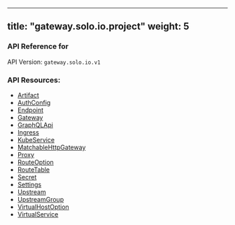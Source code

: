 
---
title: "gateway.solo.io.project"
weight: 5
---

<!-- Code generated by solo-kit. DO NOT EDIT. -->



### API Reference for 

API Version: `gateway.solo.io.v1`



### API Resources:
- [Artifact](../github.com/solo-io/gloo/projects/gloo/api/v1/artifact.proto.sk#artifact)
- [AuthConfig](../github.com/solo-io/gloo/projects/gloo/api/v1/enterprise/options/extauth/v1/extauth.proto.sk#authconfig)
- [Endpoint](../github.com/solo-io/gloo/projects/gloo/api/v1/endpoint.proto.sk#endpoint)
- [Gateway](../github.com/solo-io/gloo/projects/gateway/api/v1/gateway.proto.sk#gateway)
- [GraphQLApi](../github.com/solo-io/gloo/projects/gloo/api/v1/enterprise/options/graphql/v1beta1/graphql.proto.sk#graphqlapi)
- [Ingress](../github.com/solo-io/gloo/projects/ingress/api/v1/ingress.proto.sk#ingress)
- [KubeService](../github.com/solo-io/gloo/projects/ingress/api/v1/service.proto.sk#kubeservice)
- [MatchableHttpGateway](../github.com/solo-io/gloo/projects/gateway/api/v1/matchable_http_gateway.proto.sk#matchablehttpgateway)
- [Proxy](../github.com/solo-io/gloo/projects/gloo/api/v1/proxy.proto.sk#proxy)
- [RouteOption](../github.com/solo-io/gloo/projects/gateway/api/v1/external_options.proto.sk#routeoption)
- [RouteTable](../github.com/solo-io/gloo/projects/gateway/api/v1/route_table.proto.sk#routetable)
- [Secret](../github.com/solo-io/gloo/projects/gloo/api/v1/secret.proto.sk#secret)
- [Settings](../github.com/solo-io/gloo/projects/gloo/api/v1/settings.proto.sk#settings)
- [Upstream](../github.com/solo-io/gloo/projects/gloo/api/v1/upstream.proto.sk#upstream)
- [UpstreamGroup](../github.com/solo-io/gloo/projects/gloo/api/v1/proxy.proto.sk#upstreamgroup)
- [VirtualHostOption](../github.com/solo-io/gloo/projects/gateway/api/v1/external_options.proto.sk#virtualhostoption)
- [VirtualService](../github.com/solo-io/gloo/projects/gateway/api/v1/virtual_service.proto.sk#virtualservice)

<!-- Start of HubSpot Embed Code -->
<script type="text/javascript" id="hs-script-loader" async defer src="//js.hs-scripts.com/5130874.js"></script>
<!-- End of HubSpot Embed Code -->
